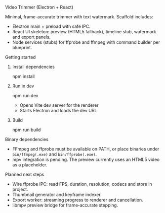 Video Trimmer (Electron + React)

Minimal, frame-accurate trimmer with text watermark. Scaffold includes:

- Electron main + preload with safe IPC.
- React UI skeleton: preview (HTML5 fallback), timeline stub, watermark and export panels.
- Node services (stubs) for ffprobe and ffmpeg with command builder per blueprint.

Getting started

1) Install dependencies

   npm install

2) Run in dev

   npm run dev

   - Opens Vite dev server for the renderer
   - Starts Electron and loads the dev URL

3) Build

   npm run build

Binary dependencies

- FFmpeg and ffprobe must be available on PATH, or place binaries under `bin/ffmpeg(.exe)` and `bin/ffprobe(.exe)`.
- mpv integration is pending. The preview currently uses an HTML5 video as a placeholder.

Planned next steps

- Wire ffprobe IPC: read FPS, duration, resolution, codecs and store in project.
- Thumbnail generator and keyframe indexer.
- Export worker: streaming progress to renderer and cancellation.
- libmpv preview bridge for frame-accurate stepping.

